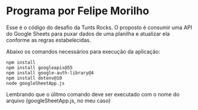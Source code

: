 # Programa por Felipe Morilho

Esse é o código do desafio da Tunts Rocks.
O proposto é consumir uma API do Google Sheets para puxar dados de uma planilha e atualizar ela conforme as regras estabelecidas.

Abaixo os comandos necessários para execução da aplicação:
```
npm install
npm install googleapis@55
npm install google-auth-library@4
npm install dotenv@10
node googleSheetApp.js
```

Lembrando que o úlitmo comando deve ser executado com o nome do arquivo (googleSheetApp.js, no meu caso)

